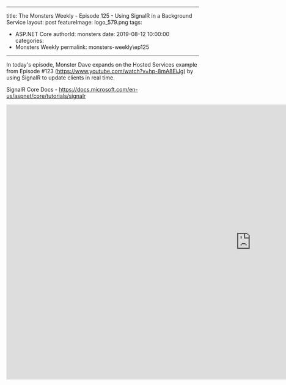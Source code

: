 
---
title: The Monsters Weekly - Episode 125 -  Using SignalR in a Background Service
layout: post
featureImage: logo_579.png
tags: 
  - ASP.NET Core
authorId: monsters
date: 2019-08-12 10:00:00
categories:
  - Monsters Weekly
permalink: monsters-weekly\ep125
---

In today's episode, Monster Dave expands on the Hosted Services example from Episode #123 (https://www.youtube.com/watch?v=hp-8mA8EiJg) by using SignalR to update clients in real time.

SignalR Core Docs - https://docs.microsoft.com/en-us/aspnet/core/tutorials/signalr

<!--more-->
<iframe width="1280" height="720" src="https://www.youtube.com/embed/2uJm8a70waQ" frameborder="0" allow="accelerometer; autoplay; encrypted-media; gyroscope; picture-in-picture" allowfullscreen></iframe>
